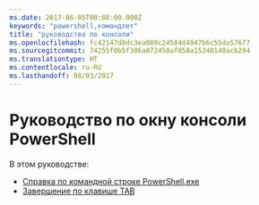 ```yaml
---
ms.date: 2017-06-05T00:00:00.000Z
keywords: "powershell,командлет"
title: "руководство по консоли"
ms.openlocfilehash: fc42147d8dc3ea089c24584d4947b6c55da57677
ms.sourcegitcommit: 74255f0b5f386a072458af058a15240140acb294
ms.translationtype: HT
ms.contentlocale: ru-RU
ms.lasthandoff: 08/03/2017
---
```

#  <a name="powershell-console-window-guide"></a>Руководство по окну консоли PowerShell

В этом руководстве:
-  [Справка по командной строке PowerShell.exe](console/PowerShell.exe-Command-Line-Help.md)
-  [Завершение по клавише TAB](console/Using-Tab-Expansion.md)

